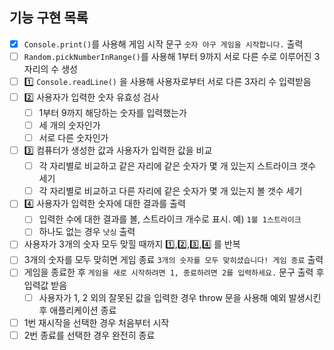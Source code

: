 ## 기능 구현 목록

- [x] `Console.print()`를 사용해 게임 시작 문구 `숫자 야구 게임을 시작합니다.` 출력
- [ ] `Random.pickNumberInRange()`를 사용해 1부터 9까지 서로 다른 수로 이루어진 3자리의 수 생성
- [ ] 1️⃣ `Console.readLine()` 을 사용해 사용자로부터 서로 다른 3자리 수 입력받음
- [ ] 2️⃣ 사용자가 입력한 숫자 유효성 검사
  - [ ] 1부터 9까지 해당하는 숫자를 입력했는가
  - [ ] 세 개의 숫자인가
  - [ ] 서로 다른 숫자인가
- [ ] 3️⃣ 컴퓨터가 생성한 값과 사용자가 입력한 값을 비교
  - [ ] 각 자리별로 비교하고 같은 자리에 같은 숫자가 몇 개 있는지 스트라이크 갯수 세기
  - [ ] 각 자리별로 비교하고 다른 자리에 같은 숫자가 몇 개 있는지 볼 갯수 세기
- [ ] 4️⃣ 사용자가 입력한 숫자에 대한 결과를 출력
  - [ ] 입력한 수에 대한 결과를 볼, 스트라이크 개수로 표시. 예) `1볼 1스트라이크`
  - [ ] 하나도 없는 경우 `낫싱` 출력
- [ ] 사용자가 3개의 숫자 모두 맞힐 때까지 1️⃣,2️⃣,3️⃣,4️⃣ 를 반복
- [ ] 3개의 숫자를 모두 맞히면 게임 종료 `3개의 숫자를 모두 맞히셨습니다! 게임 종료` 출력
- [ ] 게임을 종료한 후 `게임을 새로 시작하려면 1, 종료하려면 2를 입력하세요.` 문구 출력 후 입력값 받음
  - [ ] 사용자가 1, 2 외의 잘못된 값을 입력한 경우 throw 문을 사용해 예외 발생시킨 후 애플리케이션 종료
- [ ] 1번 재시작을 선택한 경우 처음부터 시작
- [ ] 2번 종료를 선택한 경우 완전히 종료

